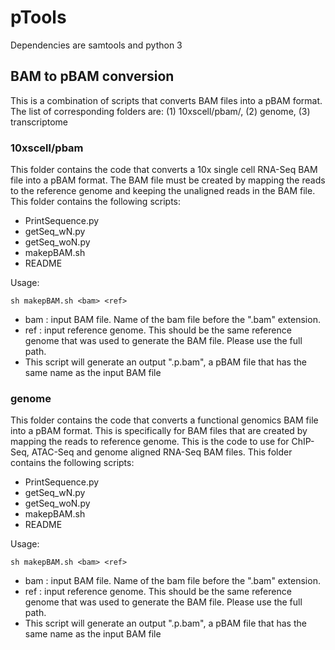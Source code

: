 # pTools
Dependencies are samtools and python 3
## BAM to pBAM conversion
This is a combination of scripts that converts BAM files into a pBAM format.
The list of corresponding folders are: (1) 10xscell/pbam/, (2) genome, (3) transcriptome
### 10xscell/pbam
This folder contains the code that converts a 10x single cell RNA-Seq BAM file into a pBAM format. The BAM file must be created by mapping the reads to the reference genome and keeping the unaligned reads in the BAM file. This folder contains the following scripts:
* PrintSequence.py
* getSeq_wN.py
* getSeq_woN.py
* makepBAM.sh
* README

Usage:
```
sh makepBAM.sh <bam> <ref>
```
* bam : input BAM file. Name of the bam file before the ".bam" extension.
* ref : input reference genome.  This should be the same reference genome that was used to generate the BAM file. Please use the full path.
* This script will generate an output "<bam>.p.bam", a pBAM file that has the same name as the input BAM file
### genome
This folder contains the code that converts a functional genomics BAM file into a pBAM format. This is specifically for BAM files that are created by mapping the reads to reference genome. This is the code to use for ChIP-Seq, ATAC-Seq and genome aligned RNA-Seq BAM files. This folder contains the following scripts:
* PrintSequence.py
* getSeq_wN.py
* getSeq_woN.py
* makepBAM.sh
* README

Usage:
```
sh makepBAM.sh <bam> <ref>
```
* bam : input BAM file. Name of the bam file before the ".bam" extension.
* ref : input reference genome.  This should be the same reference genome that was used to generate the BAM file. Please use the full path.
* This script will generate an output "<bam>.p.bam", a pBAM file that has the same name as the input BAM file
